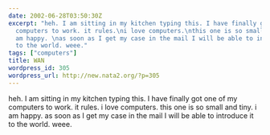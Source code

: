 ```yaml
---
date: 2002-06-28T03:50:30Z
excerpt: "heh. I am sitting in my kitchen typing this. I have finally got one of my
  computers to work. it rules.\ni love computers.\nthis one is so small and tiny.\ni
  am happy. \nas soon as I get my case in the mail I will be able to introduce it
  to the world. weee."
tags: ["computers"]
title: WAN
wordpress_id: 305
wordpress_url: http://new.nata2.org/?p=305
---
```


heh. I am sitting in my kitchen typing this. I have finally got one of my computers to work. it rules.
i love computers.
this one is so small and tiny.
i am happy. 
as soon as I get my case in the mail I will be able to introduce it to the world. weee.
